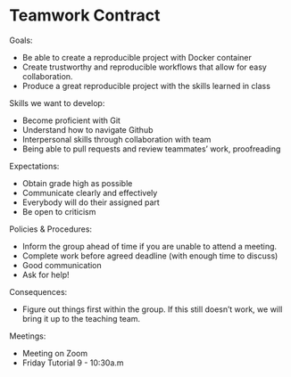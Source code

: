 # Teamwork Contract

Goals: 
- Be able to create a reproducible project with Docker container 
- Create trustworthy and reproducible workflows that allow for easy collaboration.  
- Produce a great reproducible project with the skills learned in class 

Skills we want to develop:	
- Become proficient with Git
- Understand how to navigate Github
- Interpersonal skills through collaboration with team
- Being able to pull requests and review teammates’ work, proofreading

Expectations:
- Obtain grade high as possible	
- Communicate clearly and effectively	
- Everybody will do their assigned part
- Be open to criticism										

Policies & Procedures:	
- Inform the group ahead of time if you are unable to attend a meeting.	
- Complete work before agreed deadline (with enough time to discuss)	
- Good communication 
- Ask for help!				

Consequences:
- Figure out things first within the group. If this still doesn’t work, we will bring it up to the teaching team. 

Meetings:
- Meeting on Zoom
- Friday Tutorial 9 - 10:30a.m
